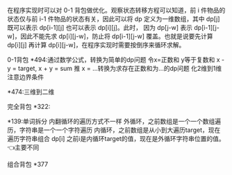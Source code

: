 在程序实现时可以对 0-1 背包做优化。观察状态转移方程可以知道，前 i 件物品的状态仅与前 i-1 件物品的状态有关，因此可以将 dp 定义为一维数组，其中 dp[j] 既可以表示 dp[i-1][j] 也可以表示 dp[i][j]。此时，
因为 dp[j-w] 表示 dp[i-1][j-w]，因此不能先求 dp[i][j-w]，防止将 dp[i-1][j-w] 覆盖。也就是说要先计算 dp[i][j] 再计算 dp[i][j-w]，在程序实现时需要按倒序来循环求解。

0-1背包
*494:通过数学公式，转换为简单的dp问题
令x=正数和 y等于复数和
x - y = target, x + y = sum 推  x = ...转换为求存在正数和为...的dp问题
化2维到1维  注意边界条件

*474:三维到二维

完全背包
*322:

*139:单词拆分 
内翻循环的遍历方式不一样
外循环，之前数组是一个一个数组遍历，字符串是一个一个字符遍历
内循环，之前数组是从小到大遍历target，现在遍历字符串组合
dp[i]  之前i是内循环target的值，现在是外循环字符串位置的值。  👈主要不同 

组合背包
*377